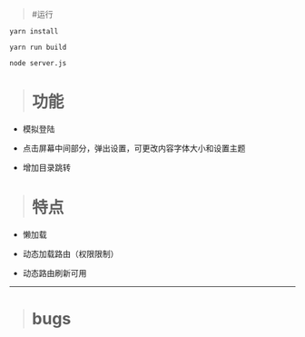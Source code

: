 >#运行

    yarn install 

    yarn run build  

    node server.js


># 功能 

- 模拟登陆

- 点击屏幕中间部分，弹出设置，可更改内容字体大小和设置主题

- 增加目录跳转

># 特点

- 懒加载

- 动态加载路由（权限限制）

- 动态路由刷新可用

--------------------------------

># bugs


